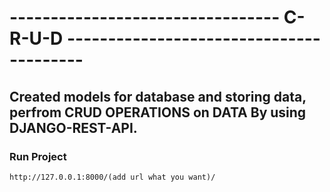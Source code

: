 # --------------------------------- C-R-U-D ----------------------------------------
## Created models for database and storing data, perfrom CRUD OPERATIONS on DATA By using DJANGO-REST-API.



### Run Project
    http://127.0.0.1:8000/(add url what you want)/
